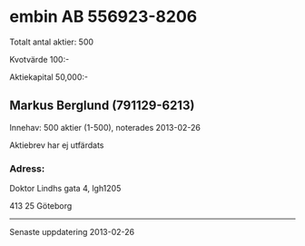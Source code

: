 # embin AB 556923-8206

Totalt antal aktier: 500

Kvotvärde 100:-

Aktiekapital 50,000:-

## Markus Berglund (791129-6213)
Innehav: 500 aktier (1-500), noterades 2013-02-26

Aktiebrev har ej utfärdats

### Adress:
Doktor Lindhs gata 4, lgh1205

413 25 Göteborg

-------------------
Senaste uppdatering 2013-02-26
